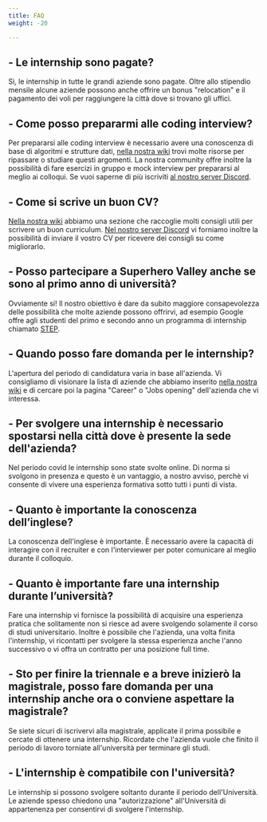 ```yaml
---
title: FAQ
weight: -20

---
```



## - Le internship sono pagate?

Si, le internship in tutte le grandi aziende sono pagate. Oltre allo stipendio mensile alcune aziende possono anche offrire un bonus "relocation" e il pagamento dei voli per raggiungere la città dove si trovano gli uffici.

## - Come posso prepararmi alle coding interview? 

Per prepararsi alle coding interview è necessario avere una conoscenza di base di algoritmi e strutture dati, [nella nostra wiki](https://wiki.superherovalley.fun/) trovi molte risorse per ripassare o studiare questi argomenti.
La nostra community offre inoltre la possibilità di fare esercizi in gruppo e mock interview per prepararsi al meglio ai colloqui. 
Se vuoi saperne di più iscriviti [al nostro server Discord](https://discord.com/invite/DsRJgkraTa).

## - Come si scrive un buon CV?

[Nella nostra wiki](https://wiki.superherovalley.fun/features/cv/) abbiamo una sezione che raccoglie molti consigli utili per scrivere un buon curriculum.
[Nel nostro server Discord](https://discord.com/invite/DsRJgkraTa) vi forniamo inoltre la possibilità di inviare il vostro CV per ricevere dei consigli su come migliorarlo.

## - Posso partecipare a Superhero Valley anche se sono al primo anno di università? 

Ovviamente si! Il nostro obiettivo è dare da subito maggiore consapevolezza delle possibilità che molte aziende possono offrirvi, ad esempio Google offre agli studenti del primo e secondo anno un programma di internship chiamato [STEP](https://buildyourfuture.withgoogle.com/programs/step/). 
 

## - Quando posso fare domanda per le internship? 

L'apertura del periodo di candidatura varia in base all'azienda. Vi consigliamo di visionare la lista di aziende che abbiamo inserito [nella nostra wiki](https://wiki.superherovalley.fun/features/ricerca_internships/) e di cercare poi la pagina "Career" o "Jobs opening" dell'azienda che vi interessa.

## - Per svolgere una internship è necessario spostarsi nella città dove è presente la sede dell'azienda?

Nel periodo covid le internship sono state svolte online. Di norma si svolgono in presenza e questo è un vantaggio, a nostro avviso, perchè vi consente di vivere una esperienza formativa sotto tutti i punti di vista.

## - Quanto è importante la conoscenza dell’inglese?

La conoscenza dell'inglese è importante. È necessario avere la capacità di interagire con il recruiter e con l'interviewer per poter comunicare al meglio durante il colloquio.

## - Quanto è importante fare una internship durante l’università?

Fare una internship vi fornisce la possibilità di acquisire una esperienza pratica che solitamente non si riesce ad avere svolgendo solamente il corso di studi universitario.
Inoltre è possibile che l'azienda, una volta finita l'internship, vi ricontatti per svolgere la stessa esperienza anche l'anno successivo o vi offra un contratto per una posizione full time.

## - Sto per finire la triennale e a breve inizierò la magistrale, posso fare domanda per una internship anche ora o conviene aspettare la magistrale?

Se siete sicuri di iscrivervi alla magistrale, applicate il prima possibile e cercate di ottenere una internship. 
Ricordate che l'azienda vuole che finito il periodo di lavoro torniate all'università per terminare gli studi.

## - L'internship è compatibile con l'università? 

Le internship si possono svolgere soltanto durante il periodo dell'Università. 
Le aziende spesso chiedono una "autorizzazione" all'Università di appartenenza per consentirvi di svolgere l'internship.
